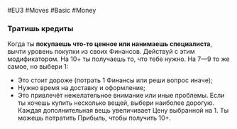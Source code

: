 #EU3 #Moves #Basic #Money 
### Тратишь кредиты

Когда ты **покупаешь что-то ценное или нанимаешь специалиста**, вычти уровень покупки из своих Финансов. Действуй с этим модификатором. На 10+ ты получаешь то, что тебе нужно. На 7—9 то же самое, но выбери 1:
- Это стоит дороже (потрать 1 Финансы или реши вопрос иначе);
- Нужно время на доставку и оформление;
- Это привлечёт нежелательное внимание или иные проблемы.
Если ты хочешь купить несколько вещей, выбери наиболее дорогую. Каждая дополнительная вещь увеличивает Цену выбранной на 1.
Ты можешь потратить Прибыль, чтобы получить 10+.